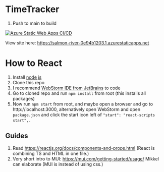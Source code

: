 # TimeTracker

1. Push to main to build 

[![Azure Static Web Apps CI/CD](https://github.com/mikk5829/TimeTracker/actions/workflows/azure-static-web-apps-salmon-river-0e94b1203.yml/badge.svg)](https://github.com/mikk5829/TimeTracker/actions/workflows/azure-static-web-apps-salmon-river-0e94b1203.yml)

View site here: https://salmon-river-0e94b1203.1.azurestaticapps.net

# How to React
1. Install [node js](https://nodejs.org/en/) 
2. Clone this repo
3. I recommend [WebStorm IDE from JetBrains](https://www.jetbrains.com/webstorm/) to code 
4. Go to cloned repo and run `npm install` from root (this installs all packages)
5. Now run `npm start` from root, and maybe open a browser and go to http://localhost:3000, alternatively open WebStorm and open `package.json` and click the start icon left of `"start": "react-scripts start",`.

## Guides
1. Read https://reactjs.org/docs/components-and-props.html (React is combining TS and HTML in one file.)
2. Very short intro to MUI: https://mui.com/getting-started/usage/ Mikkel can elaborate (MUI is instead of using css.)
